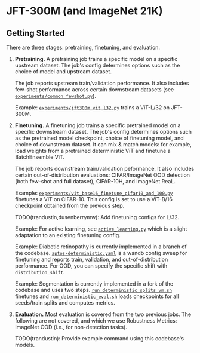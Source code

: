 # JFT-300M (and ImageNet 21K)

## Getting Started

There are three stages: pretraining, finetuning, and evaluation.

1. __Pretraining.__  A pretraining job trains a specific model on a specific
upstream dataset. The job's config determines options such as the choice of
model and upstream dataset.

    The job reports upstream train/validation performance. It also includes few-shot
    performance across certain downstream datasets (see
    [`experiments/common_fewshot.py`](experiments/common_fewshot.py)).

    Example:
    [`experiments/jft300m_vit_l32.py`](experiments/jft300m_vit_l32.py) trains a
    ViT-L/32 on JFT-300M.

2. __Finetuning.__ A finetuning job trains a specific pretrained model on a
specific downstream dataset. The job's config determines options such as the
pretrained model checkpoint, choice of finetuning model, and choice of
downstream dataset. It can mix & match models: for example, load weights from a
pretrained deterministic ViT and finetune a BatchEnsemble ViT.

    The job reports downstream train/validation peformance. It also includes
    certain out-of-distribution evaluations: CIFAR/ImageNet OOD detection (both
    few-shot and full dataset), CIFAR-10H, and ImageNet ReaL.

    Example:
    [`experiments/vit_base16_finetune_cifar10_and_100.py`](experiments/vit_base16_finetune_cifar10_and_100.py)
    finetunes a ViT on CIFAR-10. This config is set
    to use a ViT-B/16 checkpoint obtained from the previous step.

    TODO(trandustin,dusenberrymw): Add finetuning configs for L/32.

    Example: For active learning, see [`active_learning.py`](active_learning.py)
    which is a slight adaptation to an existing finetuning config.

    Example: Diabetic retinopathy is currently implemented in a branch of the
    codebase.
    [`aptos-deterministic.yaml`](https://github.com/google/uncertainty-baselines/blob/drd-vit-i21k/baselines/diabetic_retinopathy_detection/experiments/vit16_finetune/aptos-deterministic.yaml)
    is a wandb config sweep for finetuning and reports train, validation, and
    out-of-distribution performance. For OOD, you can specify the specific shift
    with `distribution_shift`.

    Example: Segmentation is currently implemented in a fork of the codebase and
    uses two steps.
    [`run_deterministic_splits_vm.sh`](https://github.com/ekellbuch/uncertainty-baselines/blob/add_umetrics/experimental/cityscapes/run_deterministic_splits_vm.sh)
    finetunes and
    [`run_deterministic_eval.sh`](https://github.com/ekellbuch/uncertainty-baselines/blob/add_umetrics/experimental/cityscapes/run_deterministic_eval.sh)
    loads checkpoints for all seeds/train splits and computes metrics.

3. __Evaluation.__ Most evaluation is covered from the two previous jobs. The
following are not covered, and which we use Robustness Metrics: ImageNet OOD
(i.e., for non-detection tasks).

    TODO(trandustin): Provide example command using this codebase's models.
